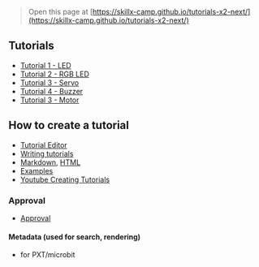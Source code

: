 
> Open this page at [https://skillx-camp.github.io/tutorials-x2-next/](https://skillx-camp.github.io/tutorials-x2-next/)

## Tutorials

* [Tutorial 1 - LED](https://makecode.microbit.org/#tutorial:github:skillx-camp/tutorials-x2-next/tutorials/01_led_flash)
* [Tutorial 2 - RGB LED](https://makecode.microbit.org/#tutorial:github:skillx-camp/tutorials-x2-next/tutorials/02_led_rgb)
* [Tutorial 3 - Servo](https://makecode.microbit.org/#tutorial:github:skillx-camp/tutorials-x2-next/tutorials/03_servo)
* [Tutorial 4 - Buzzer](https://makecode.microbit.org/#tutorial:github:skillx-camp/tutorials-x2-next/tutorials/04_buzzer)
* [Tutorial 3 - Motor](https://makecode.microbit.org/#tutorial:github:skillx-camp/tutorials-x2-next/tutorials/05_motor)

## How to create a tutorial

* [Tutorial Editor](https://makecode.com/tutorial-too)
* [Writing tutorials](https://makecode.com/writing-docs/tutorials)
* [Markdown](https://github.com/microsoft/pxt-microbit/tree/master/docs/reference), [HTML](https://makecode.microbit.org/reference)
* [Examples](https://github.com/microsoft/pxt-microbit/tree/master/docs/tutorials) 
* [Youtube Creating Tutorials](https://www.youtube.com/watch?v=R-kY-dQXZvA)

### Approval
* [Approval](https://support.microbit.org/support/solutions/articles/19000054952-makecode-extension-and-tutorial-approval#tutorials)

#### Metadata (used for search, rendering)

* for PXT/microbit
<script src="https://makecode.com/gh-pages-embed.js"></script><script>makeCodeRender("{{ site.makecode.home_url }}", "{{ site.github.owner_name }}/{{ site.github.repository_name }}");</script>
